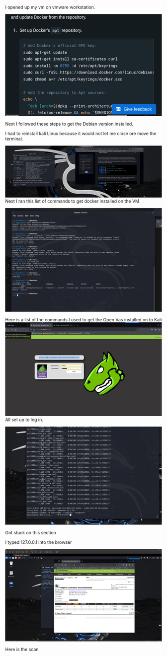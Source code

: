 I opened up my vm on vmware workstation.

![](<Pasted image 20241104185106.png>)

Next I followed these steps to get the Debian version installed.

I had to reinstall kali Linux because it would not let me close ore move the terminal.

![](<Pasted image 20241115210233.png>)
Next I ran this list of commands to get docker installed on the VM.


![](<Pasted image 20241117191853.png>)


Here is a list of the commands I used to get the Open Vas installed on to Kali
![](<Pasted image 20241117191940.png>)
All set up to log in.

![](<Pasted image 20241117211550.png>)

Got stuck on this section

I typed 127.0.0.1 into the browser

![](<Pasted image 20241117215222.png>)

Here is the scan
